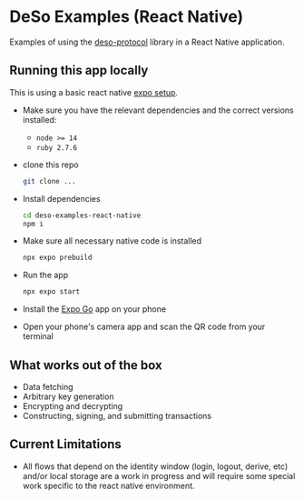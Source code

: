 # DeSo Examples (React Native)

Examples of using the
[deso-protocol](https://github.com/deso-protocol/deso-js#deso-protocol) library
in a React Native application.

## Running this app locally
This is using a basic react native [expo setup](https://reactnative.dev/docs/environment-setup?guide=quickstart).
- Make sure you have the relevant dependencies and the correct versions installed:
  - `node >= 14`
  - `ruby 2.7.6`

- clone this repo
  ```sh
  git clone ...
  ```

- Install dependencies
  ```sh
  cd deso-examples-react-native
  npm i
  ```

- Make sure all necessary native code is installed
  ```sh
  npx expo prebuild
  ```

- Run the app
  ```sh
  npx expo start
  ```

- Install the [Expo Go](https://expo.dev/client) app on your phone

- Open your phone's camera app and scan the QR code from your terminal

## What works out of the box
- Data fetching
- Arbitrary key generation
- Encrypting and decrypting
- Constructing, signing, and submitting transactions

## Current Limitations
- All flows that depend on the identity window (login, logout, derive, etc) and/or
local storage are a work in progress and will require some special work specific
to the react native environment.
